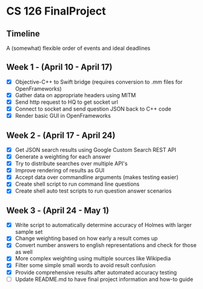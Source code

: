 # CS 126 FinalProject

## Timeline
A (somewhat) flexible order of events and ideal deadlines

## Week 1 - (April 10 - April 17)
- [x] Objective-C++ to Swift bridge (requires conversion to .mm files for OpenFrameworks)
- [x] Gather data on appropriate headers using MITM
- [x] Send http request to HQ to get socket url
- [x] Connect to socket and send question JSON back to C++ code
- [x] Render basic GUI in OpenFrameworks

## Week 2 - (April 17 - April 24)
- [x] Get JSON search results using Google Custom Search REST API
- [x] Generate a weighting for each answer
- [x] Try to distribute searches over multiple API's
- [x] Improve rendering of results as GUI
- [x] Accept data over commandline arguments (makes testing easier)
- [x] Create shell script to run command line questions
- [x] Create shell auto test scripts to run question answer scenarios

## Week 3 - (April 24 - May 1)
- [x] Write script to automatically determine accuracy of Holmes with larger sample set
- [x] Change weighting based on how early a result comes up
- [x] Convert number answers to english representations and check for those as well
- [x] More complex weighting using multiple sources like Wikipedia
- [x] Filter some simple small words to avoid result confusion
- [x] Provide comprehensive results after automated accuracy testing
- [ ] Update README.md to have final project information and how-to guide